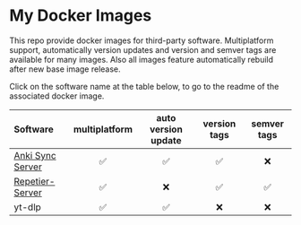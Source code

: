 # My Docker Images

This repo provide docker images for third-party software. Multiplatform support, automatically version updates and version and semver tags are available for many images.
Also all images feature automatically rebuild after new base image release.

Click on the software name at the table below, to go to the readme of the associated docker image.

| Software                                                 | multiplatform | auto version update | version tags | semver tags |
|:---------------------------------------------------------|:-------------:|:-------------------:|:------------:|:-----------:|
| [Anki Sync Server](dockerfiles/anki/README.md)           | ✅            | ✅                   | ✅           | ❌          |
| [Repetier-Server](dockerfiles/repetier-server/README.md) | ✅            | ❌                   | ✅           | ✅          |
| yt-dlp                                                   | ✅            | ✅                   | ❌           | ❌          |
